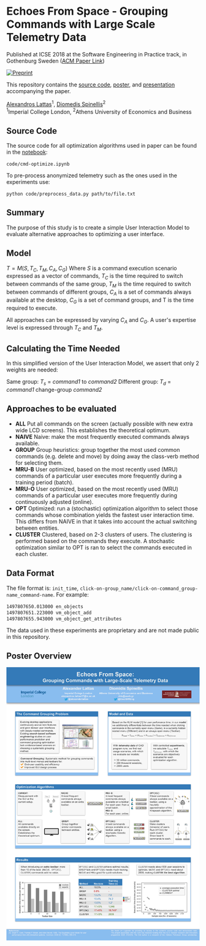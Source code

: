 # Echoes From Space - Grouping Commands with Large Scale Telemetry Data
Published at ICSE 2018 at the Software Engineering in Practice track, in Gothenburg Sweden ([ACM Paper Link](https://dl.acm.org/doi/abs/10.1145/3183519.3183545))

[![Preprint](https://img.shields.io/badge/Preprint-Paper-lightgrey?logo=arxiv)](https://www.spinellis.gr/pubs/conf/2018-ICSE-SEIP-cmd-optimize/html/cmd-optimize.pdf)

This repository contains the [source code](code/), [poster](doc/poster.jpg), and [presentation](doc/presentation.pdf) accompanying the paper.

[Alexandros Lattas](https://alexlattas.com)<sup>1</sup>,
[Diomedis Spinellis](https://www2.dmst.aueb.gr/dds/)<sup>2</sup>
<br/>
<sup>1</sup>Imperial College London,
<sup>2</sup>Athens University of Economics and Business
<br/>

## Source Code
The source code for all optimization algorithms used in paper can be found in the [notebook](code/cmd-optimze.ipynb):
```
code/cmd-optimize.ipynb
```
To pre-process anonymized telemetry such as the ones used in the experiments use:
```
python code/preprocess_data.py path/to/file.txt
```

## Summary
The purpose of this study is to create a simple User Interaction Model to evaluate alternative approaches to optimizing a user interface.

## Model
$T=M(S,T_C,T_M,C_A,C_G)$
Where $S$ is a command execution scenario expressed as a vector of commands, 
$T_C$ is the time required to switch between commands of the same group, 
$T_M$ is the time required to switch between commands of different groups, 
$C_A$ is a set of commands always available at the desktop, 
$C_G$ is a set of command groups, and T is the time required to execute.

All approaches can be expressed by varying $C_A$ and $C_G$.
A user's expertise level is expressed through $T_C$ and $T_M$.

## Calculating the Time Needed
In this simplified version of the User Interaction Model, we assert that only 2 weights are needed:

Same group: $T_s$ = _command1_ to _command2_
Different group: $T_d$ = _command1_ change-group _command2_

## Approaches to be evaluated
- **ALL** Put all commands on the screen (actually possible with new extra wide LCD screens). This establishes the theoretical optimum.
- **NAIVE** Naive: make the most frequently executed commands always available.
- **GROUP** Group heuristics: group together the most used common commands (e.g. delete and move) by doing away the class-verb method for selecting them.
- **MRU-B** User optimized, based on the most recently used (MRU) commands of a particular user executes more frequently during a training period (batch).
- **MRU-O** User optimized, based on the most recently used (MRU) commands of a particular user executes more frequently during continuously adjusted (online).
- **OPT** Optimized: run a (stochastic) optimization algorithm to select those commands whose combination yields the fastest user interaction time. This differs from NAIVE in that it takes into account the actual switching between entities.
- **CLUSTER** Clustered, based on 2-3 clusters of users. The clustering is performed based on the commands they execute. A stochastic optimization similar to OPT is ran to select the commands executed in each cluster.

## Data Format
The file format is: 
`init_time`, 
`click-on-group_name/click-on-command_group-name_command-name`. For example:

```
1497807650.013000 en_objects
1497807651.223000 vm_object_add
1497807655.943000 vm_object_get_attributes
```

The data used in these experiments are proprietary and are not made public in this repository.

## Poster Overview
![Echoes from Space Poster](doc/poster.jpg "Echoes from Space Poster")

